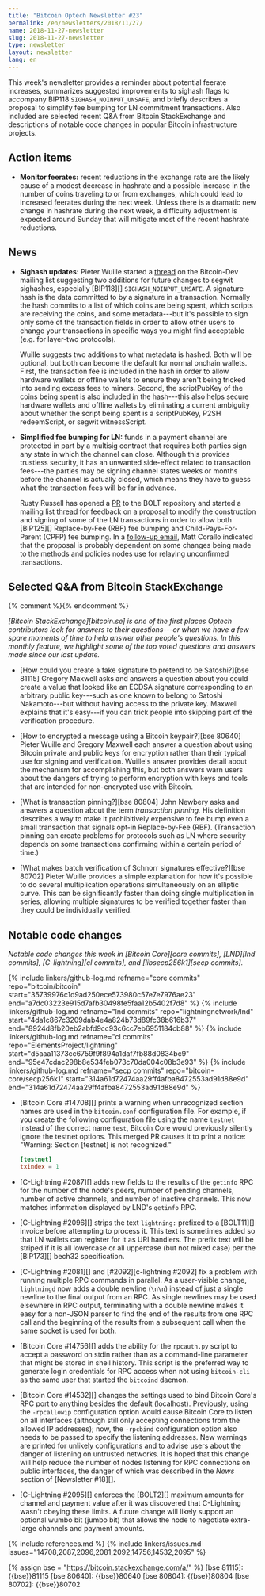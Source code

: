```yaml
---
title: "Bitcoin Optech Newsletter #23"
permalink: /en/newsletters/2018/11/27/
name: 2018-11-27-newsletter
slug: 2018-11-27-newsletter
type: newsletter
layout: newsletter
lang: en
---
```

This week's newsletter provides a reminder about potential feerate
increases, summarizes suggested improvements to sighash flags to
accompany BIP118 `SIGHASH_NOINPUT_UNSAFE`, and briefly describes a
proposal to simplify fee bumping for LN commitment transactions.  Also
included are selected recent Q&A from Bitcoin StackExchange and
descriptions of notable code changes in popular Bitcoin infrastructure
projects.

## Action items

- **Monitor feerates:** recent reductions in the exchange rate are the likely cause of
  a modest decrease in hashrate and a possible increase in the number
  of coins traveling to or from exchanges, which could lead to increased
  feerates during the next week.  Unless there is a dramatic new change
  in hashrate during the next week, a difficulty adjustment is expected
  around Sunday that will mitigate most of the recent hashrate reductions.

## News

- **Sighash updates:** Pieter Wuille started a [thread][wuille sighash]
  on the Bitcoin-Dev mailing list suggesting two additions for future
  changes to segwit sighashes, especially [BIP118][]
  `SIGHASH_NOINPUT_UNSAFE`.  A signature hash is the data committed to
  by a signature in a transaction. Normally the hash commits to a list
  of which coins are being spent, which scripts are receiving the coins,
  and some metadata---but it's possible to sign only some of the
  transaction fields in order to allow other users to change your
  transactions in specific ways you might find acceptable (e.g. for
  layer-two protocols).

    Wuille suggests two additions to what metadata is hashed.  Both will
    be optional, but both can become the default for normal onchain
    wallets.  First, the transaction fee is included in the hash in
    order to allow hardware wallets or offline wallets to ensure they
    aren't being tricked into sending excess fees to miners.
    Second, the scriptPubKey of the coins being spent is also included
    in the hash---this also helps secure hardware wallets and offline
    wallets by eliminating a current ambiguity about whether the script
    being spent is a scriptPubKey, P2SH redeemScript, or segwit
    witnessScript.

- **Simplified fee bumping for LN:** funds in a payment channel are
  protected in part by a multisig contract that requires both parties
  sign any state in which the channel can close.  Although this provides
  trustless security, it has an unwanted side-effect related to
  transaction fees---the parties may be signing channel states weeks or
  months before the channel is actually closed, which means they have to
  guess what the transaction fees will be far in advance.

    Rusty Russell has opened a [PR][simple commit PR] to the BOLT
    repository and started a mailing list [thread][simple commit thread]
    for feedback on a proposal to modify the construction and signing
    of some of the LN transactions in order to allow both [BIP125][]
    Replace-by-Fee (RBF) fee bumping and Child-Pays-For-Parent (CPFP)
    fee bumping.  In a [follow-up email][corallo simple commit], Matt
    Corallo indicated that the proposal is probably dependent on some
    changes being made to the methods and policies nodes use for
    relaying unconfirmed transactions.

## Selected Q&A from Bitcoin StackExchange

{% comment %}<!-- https://bitcoin.stackexchange.com/search?tab=votes&q=created%3a1m..%20is%3aanswer -->{% endcomment %}

*[Bitcoin StackExchange][bitcoin.se] is one of the first places Optech
contributors look for answers to their questions---or when we have a
few spare moments of time to help answer other people's questions.  In
this monthly feature, we highlight some of the top voted questions and
answers made since our last update.*

- [How could you create a fake signature to pretend to be Satoshi?][bse 81115]
  Gregory Maxwell asks and answers a question about
  you could create a value that looked like an ECDSA signature corresponding
  to an arbitrary public key---such as one known to belong to Satoshi
  Nakamoto---but without having access to the private key.  Maxwell
  explains that it's easy---if you can trick people into skipping part
  of the verification procedure.

- [How to encrypted a message using a Bitcoin keypair?][bse 80640]
  Pieter Wuille and Gregory Maxwell each answer a question about using
  Bitcoin private and public keys for encryption rather than their
  typical use for signing and verification.  Wuille's answer provides
  detail about the mechanism for accomplishing this, but both answers
  warn users about the dangers of trying to perform encryption with
  keys and tools that are intended for non-encrypted use with Bitcoin.

- [What is transaction pinning?][bse 80804] John Newbery asks and
  answers a question about the term *transaction pinning.*  His
  definition describes a way to make it prohibitively expensive to
  fee bump even a small transaction that signals opt-in Replace-by-Fee
  (RBF).  (Transaction pinning can create problems for protocols such as
  LN where security depends on some transactions confirming within a
  certain period of time.)

- [What makes batch verification of Schnorr signatures effective?][bse
  80702] Pieter Wuille provides a simple explanation for how it's
  possible to do several multiplication operations simultaneously on an
  elliptic curve.  This can be significantly faster than doing single
  multiplication in series, allowing multiple signatures to be verified
  together faster than they could be individually verified.

## Notable code changes

*Notable code changes this week in [Bitcoin Core][core commits],
[LND][lnd commits], [C-lightning][cl commits], and [libsecp256k1][secp
commits].*

{% include linkers/github-log.md
  refname="core commits"
  repo="bitcoin/bitcoin"
  start="35739976c1d9ad250ece573980c57e7e7976ae23"
  end="a7dc03223e915d7afb30498fe5faa12b5402f7d8"
%}
{% include linkers/github-log.md
  refname="lnd commits"
  repo="lightningnetwork/lnd"
  start="4da1c867c3209dab4e4a824b73d89fc38b616b37"
  end="8924d8fb20eb2abfd9cc93c6cc7eb6951184cb88"
%}
{% include linkers/github-log.md
  refname="cl commits"
  repo="ElementsProject/lightning"
  start="d5aaa11373cc6759f9f894a1daf7fb88d0834bc9"
  end="95e47cdac298b8e534feb073c70da004c08b3e93"
%}
{% include linkers/github-log.md
  refname="secp commits"
  repo="bitcoin-core/secp256k1"
  start="314a61d72474aa29ff4afba8472553ad91d88e9d"
  end="314a61d72474aa29ff4afba8472553ad91d88e9d"
%}

- [Bitcoin Core #14708][] prints a warning when unrecognized section
  names are used in the `bitcoin.conf` configuration file.  For example,
  if you create the following configuration file using the name
  `testnet` instead of the correct name `test`, Bitcoin Core would
  previously silently ignore the testnet options.  This merged PR causes
  it to print a notice: "Warning: Section [testnet] is not recognized."

    ```toml
    [testnet]
    txindex = 1
    ```
- [C-Lightning #2087][] adds new fields to the results of the `getinfo` RPC for
  the number of the node's peers, number of pending channels, number of
  active channels, and number of inactive channels.  This now matches
  information displayed by LND's `getinfo` RPC.

- [C-Lightning #2096][] strips the text `lightning:` prefixed to a
  [BOLT11][] invoice before attempting to process it.  This text is
  sometimes added so that LN wallets can register for it as URI
  handlers.  The prefix text will be striped if it is all lowercase or
  all uppercase (but not mixed case) per the [BIP173][] bech32
  specification.

- [C-Lightning #2081][] and [#2092][c-lightning #2092]
  fix a problem with running multiple RPC commands in parallel.  As a
  user-visible change, `lightningd` now adds a double newline (`\n\n`)
  instead of just a single newline to the final output from an RPC.  As
  single newlines may be used elsewhere in RPC output, terminating with
  a double newline makes it easy for a non-JSON parser to find the end
  of the results from one RPC call and the beginning of the results from
  a subsequent call when the same socket is used for both.

- [Bitcoin Core #14756][] adds the ability for the `rpcauth.py` script to
  accept a password on stdin rather than as a command-line parameter
  that might be stored in shell history.  This script is the preferred
  way to generate login credentials for RPC access when not using
  `bitcoin-cli` as the same user that started the `bitcoind` daemon.

- [Bitcoin Core #14532][] changes the settings used to bind Bitcoin
  Core's RPC port to anything besides the default (localhost).
  Previously, using the `-rpcallowip` configuration option would cause
  Bitcoin Core to listen on all interfaces (although still only
  accepting connections from the allowed IP addresses); now, the
  `-rpcbind` configuration option also needs to be passed to specify the
  listening addresses.  New warnings are printed for unlikely
  configurations and to advise users about the danger of listening on
  untrusted networks.  It is hoped that this change will help reduce the
  number of nodes listening for RPC connections on public interfaces,
  the danger of which was described in the *News* section of [Newsletter
  #18][].

- [C-Lightning #2095][] enforces the [BOLT2][] maximum amounts for
  channel and payment value after it was discovered that C-Lightning wasn't
  obeying these limits.  A future change will likely support an optional
  wumbo bit (jumbo bit) that allows the node to negotiate extra-large
  channels and payment amounts.

{% include references.md %}
{% include linkers/issues.md issues="14708,2087,2096,2081,2092,14756,14532,2095" %}

{% assign bse = "https://bitcoin.stackexchange.com/a/" %}
[bse 81115]: {{bse}}81115
[bse 80640]: {{bse}}80640
[bse 80804]: {{bse}}80804
[bse 80702]: {{bse}}80702

[wuille sighash]: https://lists.linuxfoundation.org/pipermail/bitcoin-dev/2018-November/016488.html
[simple commit PR]: https://github.com/lightningnetwork/lightning-rfc/pull/513
[simple commit thread]: https://lists.linuxfoundation.org/pipermail/lightning-dev/2018-November/001643.html
[corallo simple commit]: https://lists.linuxfoundation.org/pipermail/lightning-dev/2018-November/001666.html

